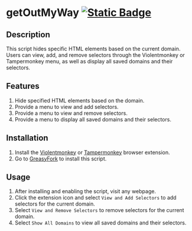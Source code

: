 # getOutMyWay [![Static Badge](https://img.shields.io/badge/lang-zh_tw-green)](https://github.com/Max46656/EverythingInGreasyFork/blob/main/%E8%AA%BF%E6%95%B4%E7%95%AB%E9%9D%A2/getOutMyWay/README.zh-Hant.md)

## Description

This script hides specific HTML elements based on the current domain. Users can view, add, and remove selectors through the Violentmonkey or Tampermonkey menu, as well as display all saved domains and their selectors.

## Features

1. Hide specified HTML elements based on the domain.
2. Provide a menu to view and add selectors.
3. Provide a menu to view and remove selectors.
4. Provide a menu to display all saved domains and their selectors.

## Installation

1. Install the [Violentmonkey](https://violentmonkey.github.io) or [Tampermonkey](https://www.tampermonkey.net/) browser extension.
2. Go to [GreasyFork](https://greasyfork.org/zh-TW/scripts/502344-getoutmyway) to install this script.

## Usage

1. After installing and enabling the script, visit any webpage.
2. Click the extension icon and select `View and Add Selectors` to add selectors for the current domain.
3. Select `View and Remove Selectors` to remove selectors for the current domain.
4. Select `Show All Domains` to view all saved domains and their selectors.
